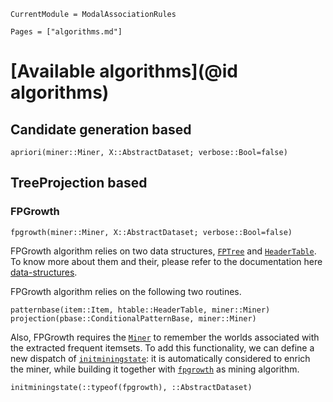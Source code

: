 ```@meta
CurrentModule = ModalAssociationRules
```

```@contents
Pages = ["algorithms.md"]
```

# [Available algorithms](@id algorithms)

## Candidate generation based

```@docs
apriori(miner::Miner, X::AbstractDataset; verbose::Bool=false)
```

## TreeProjection based

### FPGrowth

```@docs
fpgrowth(miner::Miner, X::AbstractDataset; verbose::Bool=false)
```

FPGrowth algorithm relies on two data structures, [`FPTree`](@ref) and [`HeaderTable`](@ref).
To know more about them and their, please refer to the documentation here [data-structures](@ref).

FPGrowth algorithm relies on the following two routines.

```@docs
patternbase(item::Item, htable::HeaderTable, miner::Miner)
projection(pbase::ConditionalPatternBase, miner::Miner)
```

Also, FPGrowth requires the [`Miner`](@ref) to remember the worlds associated with the extracted frequent itemsets.
To add this functionality, we can define a new dispatch of [`initminingstate`](@ref): it is automatically considered to enrich the miner, while building it together with [`fpgrowth`](@ref) as mining algorithm.

```@docs
initminingstate(::typeof(fpgrowth), ::AbstractDataset)
```